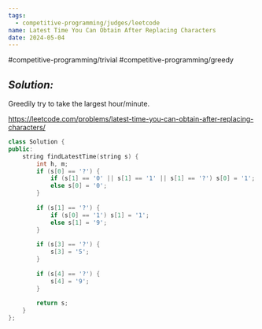 ```yaml
---
tags:
  - competitive-programming/judges/leetcode
name: Latest Time You Can Obtain After Replacing Characters
date: 2024-05-04
---
```


#competitive-programming/trivial #competitive-programming/greedy 
## _Solution:_
Greedily try to take the largest hour/minute.

https://leetcode.com/problems/latest-time-you-can-obtain-after-replacing-characters/
```cpp
class Solution {
public:
    string findLatestTime(string s) {
        int h, m;
        if (s[0] == '?') {
            if (s[1] == '0' || s[1] == '1' || s[1] == '?') s[0] = '1';
            else s[0] = '0';
        }
        
        if (s[1] == '?') {
            if (s[0] == '1') s[1] = '1';
            else s[1] = '9';
        }
        
        if (s[3] == '?') {
            s[3] = '5';
        }
        
        if (s[4] == '?') {
            s[4] = '9';
        }
        
        return s;
    }
};
```
